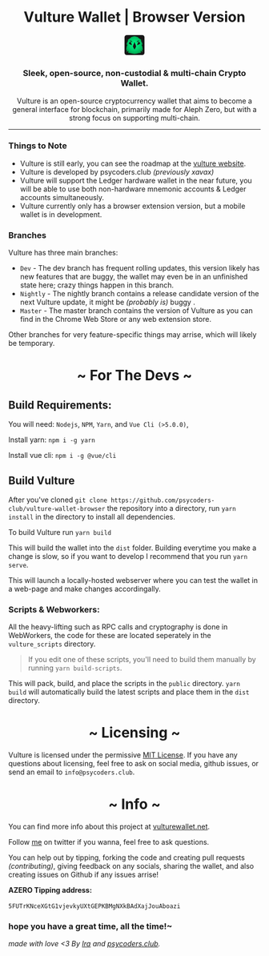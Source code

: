 <h1 align="center">Vulture Wallet | Browser Version</h1>
<p align='center'>
<img src="./public/icons/VultureIcon2.png" alt="Example 1" width="8%"> 
</p>

<h3 align="center">
Sleek, open-source, non-custodial & multi-chain Crypto Wallet.
</h3>

<p align="center">
Vulture is an open-source cryptocurrency wallet that aims to become a general interface for blockchain,
primarily made for Aleph Zero, but with a strong focus on supporting multi-chain.
</p>

____

### Things to Note

* Vulture is still early, you can see the roadmap at the [vulture website](https://vulturewallet.net).
* Vulture is developed by psycoders.club *(previously xavax)*
* Vulture will support the Ledger hardware wallet in the near future, you will be able to use both non-hardware mnemonic accounts & Ledger accounts simultaneously.
* Vulture currently only has a browser extension version, but a mobile wallet is in development.

### Branches

Vulture has three main branches:

* `Dev` - The dev branch has frequent rolling updates, this version likely has new features that are buggy,
the wallet may even be in an unfinished state here; crazy things happen in this branch.
* `Nightly` - The nightly branch contains a release candidate version of the next Vulture update, it might be *(probably is)* buggy .
* `Master` - The master branch contains the version of Vulture as you can find in the Chrome Web Store or any web extension store.

Other branches for very feature-specific things may arrise, which will likely be temporary.

<h1 align="center"> ~ For The Devs ~ </h1>


## Build Requirements:

You will need: `Nodejs`, `NPM`, `Yarn`, and `Vue Cli (>5.0.0)`,

Install yarn: `npm i -g yarn`

Install vue cli: `npm i -g @vue/cli`


## Build Vulture

After you've cloned `git clone https://github.com/psycoders-club/vulture-wallet-browser` the repository into a directory, run `yarn install` in the directory to install all dependencies. 

To build Vulture run `yarn build`

This will build the wallet into the `dist` folder.
Building everytime you make a change is slow, so if you want to develop I recommend that you run `yarn serve`.

This will launch a locally-hosted webserver where you can test the wallet in a web-page and make changes accordingally.

### Scripts & Webworkers:

All the heavy-lifting such as RPC calls and cryptography is done in WebWorkers, the code for these are located seperately in the `vulture_scripts` directory.

> If you edit one of these scripts, you'll need to build them manually by running `yarn build-scripts`.

This will pack, build, and place the scripts in the `public` directory. `yarn build` will automatically build
the latest scripts and place them in the `dist` directory.

<h1 align="center"> ~ Licensing ~ </h1>

Vulture is licensed under the permissive [MIT License](https://mit-license.org/). If you have any questions
about licensing, feel free to ask on social media, github issues, or send an email to `info@psycoders.club`.

<h1 align="center"> ~ Info ~ </h1>

You can find more info about this project at [vulturewallet.net](https://vulturewallet.net).

Follow [me](https://twitter.com/DiinkiTheImp) on twitter if you wanna, feel free to ask questions.

You can help out by tipping, forking the code and creating pull requests *(contributing)*, giving feedback on any socials, sharing the wallet, and also creating issues on Github if any issues arrise!

**AZERO Tipping address:**

`5FUTrKNceXGtG1vjevkyUXtGEPKBMgNXkBAdXajJouAboazi`


### hope you have a great time, all the time!~
*made with love <3 By [Ira](https://twitter/diinkitheimp) and [psycoders.club](https://psycoders.club).*